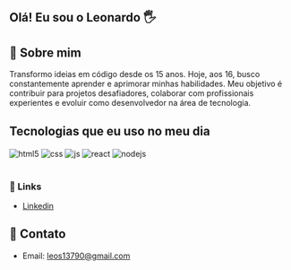 ## Olá! Eu sou o Leonardo 🖐️

## 🚀 Sobre mim
Transformo ideias em código desde os 15 anos. Hoje, aos 16, busco constantemente aprender e aprimorar minhas habilidades. Meu objetivo é contribuir para projetos desafiadores, colaborar com profissionais experientes e evoluir como desenvolvedor na área de tecnologia.

## Tecnologias que eu uso no meu dia

<div style="display: inline_block">
  <img align="center" alt="html5" src="https://img.shields.io/badge/HTML5-E34F26?style=for-the-badge&logo=html5&logoColor=white" />
  <img align="center" alt="css" src="https://img.shields.io/badge/CSS3-1572B6?style=for-the-badge&logo=css3&logoColor=white" />
  <img align="center" alt="js" src="https://img.shields.io/badge/JavaScript-F7DF1E?style=for-the-badge&logo=javascript&logoColor=black" />
  <img align="center" alt="react" src="https://img.shields.io/badge/React-20232A?style=for-the-badge&logo=react&logoColor=61DAFB" />
  <img align="center" alt="nodejs" src="https://img.shields.io/badge/Node.js-43853D?style=for-the-badge&logo=node.js&logoColor=white" />
</div><br/>

### 📄 Links
- [Linkedin](https://www.linkedin.com/in/leonardo-freires)<br/>

## 📱 Contato

- Email: leos13790@gmail.com

